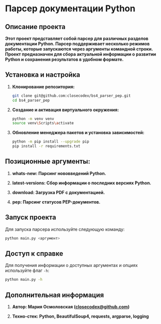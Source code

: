 # Парсер документации Python

## Описание проекта

**Этот проект представляет собой парсер для различных разделов документации Python. Парсер поддерживает несколько режимов работы, которые запускаются через аргументы командной строки. Проект предназначен для сбора актуальной информации о развитии Python и сохранения результатов в удобном формате.**

## Установка и настройка

1. **Клонирование репозитория:**
    
    ```bash
    git clone git@github.com:closecodex/bs4_parser_pep.git
    cd bs4_parser_pep
    ```

2. **Создание и активация виртуального окружения:**

    ```bash
    python -m venv venv
    source venv\Scripts\activate
    ```

3. **Обновление менеджера пакетов и установка зависимостей:**
   
   ```bash
   python -m pip install --upgrade pip
   pip install -r requirements.txt
   ```

## Позиционные аргументы:

1. **whats-new: Парсинг нововведений Python.**

2. **latest-versions: Сбор информации о последних версиях Python.**

3. **download: Загрузка PDF с документацией.**

4. **pep: Парсинг статусов PEP-документов.**

## Запуск проекта

Для запуска парсера используйте следующую команду:

   ```bash
   python main.py <аргумент>
   ```

## Доступ к справке

Для получения информации о доступных аргументах и опциях используйте флаг `-h`:

   ```bash
   python main.py -h
   ```

## Дополнительная информация

1. **Автор: Мария Осмоловская (closecodex@github.com)**

2. **Техно-стек: Python, BeautifulSoup4, requests, argparse, logging**
